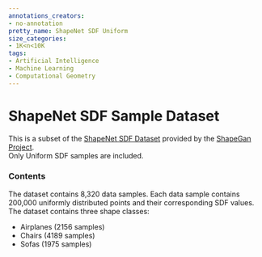 ```yaml
---
annotations_creators:
- no-annotation
pretty_name: ShapeNet SDF Uniform
size_categories:
- 1K<n<10K
tags:
- Artificial Intelligence
- Machine Learning
- Computational Geometry
---
```


# ShapeNet SDF Sample Dataset

This is a subset of the [ShapeNet SDF Dataset](https://ls7-data.cs.tu-dortmund.de/shape_net/ShapeNet_SDF.tar.gz) provided by the [ShapeGan Project](https://github.com/marian42/shapegan).<br>
Only Uniform SDF samples are included.

### Contents

The dataset contains 8,320 data samples. Each data sample contains 200,000 uniformly distributed points and their corresponding SDF values.<br>
The dataset contains three shape classes:

* Airplanes (2156 samples)
* Chairs (4189 samples)
* Sofas (1975 samples)